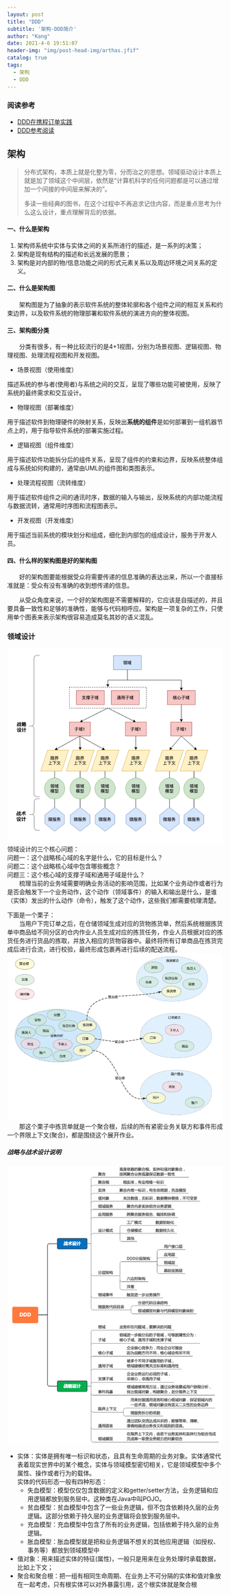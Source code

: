 ```yaml
---
layout: post
title: "DDD"
subtitle: '架构-DDD简介'
author: "Kang"
date: 2021-4-6 19:51:07
header-img: "img/post-head-img/arthas.jfif"
catalog: true
tags:
  - 架构
  - DDD
---
```

### 阅读参考
- [DDD在携程订单实践](https://zhuanlan.zhihu.com/p/620103914)
- [DDD参考阅读](https://zhuanlan.zhihu.com/p/641295531?utm_id=0)  
## 架构
> 分布式架构，本质上就是化整为零，分而治之的思想。领域驱动设计本质上就是加了领域这个中间层，依然是“计算机科学的任何问题都是可以通过增加一个间接的中间层来解决的”。
>
> 多读一些经典的图书，在这个过程中不再追求记住内容，而是重点思考为什么这么设计，重点理解背后的依据。

#### 一、什么是架构

1. 架构师系统中实体与实体之间的关系所进行的描述，是一系列的决策；
2. 架构是现有结构的描述和长远发展的愿景；
3. 架构是对内部的物/信息功能之间的形式元素关系以及周边环境之间关系的定义。


#### 二、什么是架构图

&emsp;&emsp;架构图是为了抽象的表示软件系统的整体轮廓和各个组件之间的相互关系和约束边界，以及软件系统的物理部署和软件系统的演进方向的整体视图。



#### 三、架构图分类

&emsp;&emsp;分类有很多，有一种比较流行的是4+1视图，分别为场景视图、逻辑视图、物理视图、处理流程视图和开发视图。

* 场景视图（使用维度）

描述系统的参与者(使用者)与系统之间的交互，呈现了哪些功能可被使用，反映了系统的最终需求和交互设计。

* 物理视图（部署维度）

用于描述软件到物理硬件的映射关系，反映出**系统的组件**是如何部署到一组机器节点上的，用于指导软件系统的部署实施过程。

- 逻辑视图（组件维度）

用于描述软件功能拆分后的组件关系，呈现了组件的约束和边界，反映系统整体组成与系统如何构建的，通常由UML的组件图和类图表示。

* 处理流程视图（流转维度）

用于描述软件组件之间的通讯时序，数据的输入与输出，反映系统的内部功能流程与数据流转，通常用时序图和流程图表示。

* 开发视图（开发维度）

用于描述当前系统的模块划分和组成，细化到内部包的组成设计，服务于开发人员。



#### 四、什么样的架构图是好的架构图

&emsp;&emsp;好的架构图要能根据受众将需要传递的信息准确的表达出来，所以一个直接标准就是：受众有没有准确的收到想传递的信息。

&emsp;&emsp;从受众角度来说，一个好的架构图是不需要解释的，它应该是自描述的，并且要具备一致性和足够的准确性，能够与代码相呼应。架构是一项复杂的工作，只使用单个图表来表示架构很容易造成莫名其妙的语义混乱。

### 领域设计
![领域设计](https://raw.githubusercontent.com/kangzhihu/images/master/领域设计.png)
领域设计的三个核心问题：  
问题一：这个战略核心域的名字是什么，它的目标是什么？  
问题二：这个战略核心域中包含哪些概念？  
问题三：这个核心域的支撑子域和通用子域是什么？  
&emsp;&emsp;梳理当前的业务域需要明确业务活动的影响范围，比如某个业务动作或者行为是否会触发下一个业务动作，这个动作（领域事件）的输入和输出是什么，是谁（实体）发出的什么动作（命令），触发了这个动作，这些我们都需要梳理清楚。 

下面是一个栗子：  
&emsp;&emsp;当用户下完订单之后，在仓储领域生成对应的货物拣货单，然后系统根据拣货单中商品给不同分区的仓内作业人员生成对应的拣货任务，作业人员根据对应的拣货任务进行货品的拣取，并放入相应的货物容器中。最终将所有订单商品在拣货完成后进行合流，进行校验，最终形成包裹再进行后续的配送流程。
![领域设计](https://raw.githubusercontent.com/kangzhihu/images/master/领域设计-聚合demo.png)  
&emsp;&emsp;那这个栗子中拣货单就是一个聚合根，后续的所有紧密业务关联方和事件形成一个界限上下文(聚合)，都是围绕这个展开作业。  

##### 战略与战术设计说明
![领域-两个层面设计](https://raw.githubusercontent.com/kangzhihu/images/master/领域设计-DDD.png)  
- 实体：实体是拥有唯一标识和状态，且具有生命周期的业务对象。实体通常代表着现实世界中的某个概念，实体与领域模型密切相关，它是领域模型中多个属性、操作或者行为的载体。  
  实体的代码形态一般有四种形态：
  + 失血模型：模型仅仅包含数据的定义和getter/setter方法，业务逻辑和应用逻辑都放到服务层中。这种类在Java中叫POJO。
  + 贫血模型：贫血模型中包含了一些业务逻辑，但不包含依赖持久层的业务逻辑。这部分依赖于持久层的业务逻辑将会放到服务层中。
  + 充血模型：充血模型中包含了所有的业务逻辑，包括依赖于持久层的业务逻辑。
  + 胀血模型：胀血模型就是把和业务逻辑不想关的其他应用逻辑（如授权、事务等）都放到领域模型中
- 值对象：用来描述实体的特征(属性)，一般只是用来在业务处理时承载数据，比如上下文；
- 聚合和聚合根：把一组有相同生命周期、在业务上不可分隔的实体和值对象放在一起考虑，只有根实体可以对外暴露引用，这个根实体就是聚合根  





